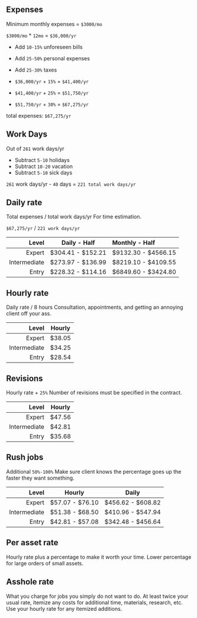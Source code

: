 ## Expenses

  Minimum monthly expenses = `$3000/mo`

  `$3000/mo` * `12mo` = `$36,000/yr`

  - Add `10-15%` unforeseen bills
  - Add `25-50%` personal expenses
  - Add `25-30%` taxes


  - `$36,000/yr` + `15%` = `$41,400/yr`
  - `$41,400/yr` + `25%` = `$51,750/yr`
  - `$51,750/yr` + `30%` = `$67,275/yr`

  total expenses: `$67,275/yr`


## Work Days

  Out of `261` work days/yr

  - Subtract  `5-10` holidays
  - Subtract `10-20` vacation
  - Subtract  `5-10` sick days

  `261` work days/yr - `40` days = `221 total work days/yr`


## Daily rate

  Total expenses / total work days/yr
  For time estimation.

  `$67,275/yr` / `221 work days/yr`

  | Level        | Daily - Half      | Monthly - Half      |
  | ------------:|:-----------------:|:--------------------|
  | Expert       | $304.41 - $152.21 | $9132.30 - $4566.15 |
  | Intermediate | $273.97 - $136.99 | $8219.10 - $4109.55 |
  | Entry        | $228.32 - $114.16 | $6849.60 - $3424.80 |

## Hourly rate

  Daily rate / 8 hours
  Consultation, appointments, and getting an annoying client off your ass.


  | Level        | Hourly |
  | ------------:|:------:|
  | Expert       | $38.05 |
  | Intermediate | $34.25 |
  | Entry        | $28.54 |


## Revisions

  Hourly rate + `25%`
  Number of revisions must be specified in the contract.

  | Level        | Hourly |
  | ------------:|:------:|
  | Expert       | $47.56 |
  | Intermediate | $42.81 |
  | Entry        | $35.68 |


## Rush jobs

  Additional `50%-100%`
  Make sure client knows the percentage goes up the faster they want something.

| Level        | Hourly          | Daily             |
| ------------:|:---------------:|:-----------------:|
| Expert       | $57.07 - $76.10 | $456.62 - $608.82 |
| Intermediate | $51.38 - $68.50 | $410.96 - $547.94 |
| Entry        | $42.81 - $57.08 | $342.48 - $456.64 |


## Per asset rate

  Hourly rate plus a percentage to make it worth your time.
  Lower percentage for large orders of small assets.


## Asshole rate

  What you charge for jobs you simply do not want to do.
  At least twice your usual rate, itemize any costs for additional time,
  materials, research, etc. Use your hourly rate for any itemized additions.
